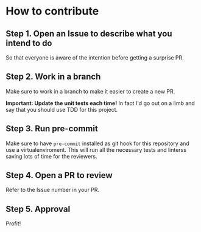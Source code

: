 # How to contribute

## Step 1. Open an Issue to describe what you intend to do
So that everyone is aware of the intention before getting a surprise PR.

## Step 2. Work in a branch
Make sure to work in a branch to make it easier to create a new PR.

**Important: Update the unit tests each time!**
In fact I'd go out on a limb and say that you should use TDD for this project.

## Step 3. Run pre-commit
Make sure to have `pre-commit` installed as git hook for this repository and use a virtualenviroment.
This will run all the necessary tests and linterss saving lots of time for the reviewers.

## Step 4. Open a PR to review
Refer to the Issue number in your PR.

## Step 5. Approval
Profit!
